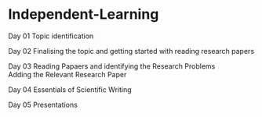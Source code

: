# Independent-Learning

Day 01 
Topic identification

Day 02 
Finalising the topic and getting started with reading research papers

Day 03
Reading Papaers and identifying the Research Problems <br>
  Adding the Relevant Research Paper

Day 04 
 Essentials of Scientific
Writing

Day 05 
 Presentations

